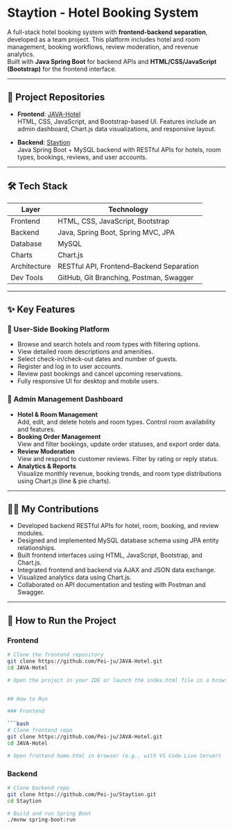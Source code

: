 # Staytion - Hotel Booking System

A full-stack hotel booking system with **frontend-backend separation**, developed as a team project. This platform includes hotel and room management, booking workflows, review moderation, and revenue analytics.  
Built with **Java Spring Boot** for backend APIs and **HTML/CSS/JavaScript (Bootstrap)** for the frontend interface.

---

## 📁 Project Repositories

- **Frontend**: [JAVA-Hotel](https://github.com/Pei-ju/JAVA-Hotel)  
  HTML, CSS, JavaScript, and Bootstrap-based UI. Features include an admin dashboard, Chart.js data visualizations, and responsive layout.

- **Backend**: [Staytion](https://github.com/Pei-ju/Staytion)  
  Java Spring Boot + MySQL backend with RESTful APIs for hotels, room types, bookings, reviews, and user accounts.

---

## 🛠 Tech Stack

| Layer        | Technology                                 |
|--------------|---------------------------------------------|
| Frontend     | HTML, CSS, JavaScript, Bootstrap            |
| Backend      | Java, Spring Boot, Spring MVC, JPA          |
| Database     | MySQL                                       |
| Charts       | Chart.js                                    |
| Architecture | RESTful API, Frontend–Backend Separation    |
| Dev Tools    | GitHub, Git Branching, Postman, Swagger     |

---

## ✨ Key Features

### 🔹 User-Side Booking Platform

- Browse and search hotels and room types with filtering options.
- View detailed room descriptions and amenities.
- Select check-in/check-out dates and number of guests.
- Register and log in to user accounts.
- Review past bookings and cancel upcoming reservations.
- Fully responsive UI for desktop and mobile users.

### 🔸 Admin Management Dashboard

- **Hotel & Room Management**  
  Add, edit, and delete hotels and room types. Control room availability and features.
- **Booking Order Management**  
  View and filter bookings, update order statuses, and export order data.
- **Review Moderation**  
  View and respond to customer reviews. Filter by rating or reply status.
- **Analytics & Reports**  
  Visualize monthly revenue, booking trends, and room type distributions using Chart.js (line & pie charts).

---

## 👩‍💻 My Contributions

- Developed backend RESTful APIs for hotel, room, booking, and review modules.
- Designed and implemented MySQL database schema using JPA entity relationships.
- Built frontend interfaces using HTML, JavaScript, Bootstrap, and Chart.js.
- Integrated frontend and backend via AJAX and JSON data exchange.
- Visualized analytics data using Chart.js.
- Collaborated on API documentation and testing with Postman and Swagger.

---

## 🚀 How to Run the Project

### Frontend

```bash
# Clone the frontend repository
git clone https://github.com/Pei-ju/JAVA-Hotel.git
cd JAVA-Hotel

# Open the project in your IDE or launch the index.html file in a browser


## How to Run

### Frontend

```bash
# Clone frontend repo
git clone https://github.com/Pei-ju/JAVA-Hotel.git
cd JAVA-Hotel

# Open frontend home.html in browser (e.g., with VS Code Live Server)
```
### Backend

```bash
# Clone backend repo
git clone https://github.com/Pei-ju/Staytion.git
cd Staytion

# Build and run Spring Boot
./mvnw spring-boot:run
```
